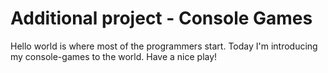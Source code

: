 # Additional project - Console Games
Hello world is where most of the programmers start. Today I'm introducing my console-games to the world. Have a nice play!
